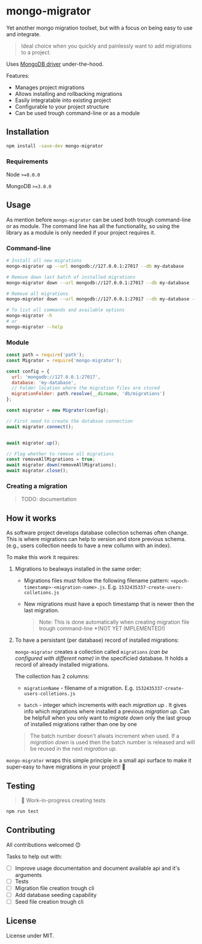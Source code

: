 # mongo-migrator

Yet another mongo migration toolset, but with a  focus on being easy to use and integrate.

>  Ideal choice when you quickly and painlessly want to add migrations to a project.

Uses  [MongoDB driver](http://mongodb.github.io/node-mongodb-native/) under-the-hood.

Features:

- Manages project migrations
- Allows installing and rollbacking migrations
- Easily integratable into existing project
- Configurable to your project structure
- Can be used trough command-line or as a module

## Installation

```bash
npm install -save-dev mongo-migrator
```

### Requirements

Node `>=8.0.0`

MongoDB `>=3.0.0`

## Usage 

As mention before `mongo-migrator` can be used both trough command-line or as module. The command line has all the functionality, so using the library as a module is only needed if your project requires it.

### Command-line

```bash
# Install all new migrations
mongo-migrator up --url mongodb://127.0.0.1:27017 --db my-database

# Remove down last batch of installed migrations
mongo-migrator down --url mongodb://127.0.0.1:27017 --db my-database 

# Remove all migrations
mongo-migrator down --url mongodb://127.0.0.1:27017 --db my-database --all

# To list all commands and available options 
mongo-migrator -h 
# or
mongo-migrator --help
```

### Module

```javascript
const path = require('path');
const Migrator = require('mongo-migrator');

const config = {
  url: 'mongodb://127.0.0.1:27017',
  database: 'my-database',
  // Folder location where the migration files are stored
  migrationFolder: path.resolve(__dirname, 'db/migrations')
};

const migrator = new Migrator(config);

// First need to create the database connection
await migrator.connect();


await migrator.up();

// Flag whether to remove all migrations
const removeAllMigrations = true;
await migrator.down(removeAllMigrations);
await migrator.close();

```

### Creating a migration

> TODO: documentation



## How it works

As software project develops database collection schemas often change. This is where migrations can help to version and store previous schema. (e.g., users collection needs to have a new collumn with an index).

To make this work it requires:

1. Migrations to bealways installed in the same order:

   - Migrations files must follow the following filename pattern:  `<epoch-timestamp>-<migration-name>.js`.  E.g. `1532435337-create-users-colletions.js`

   - New migrations must have a epoch timestamp that is newer then the last migration.

     > Note: This is done automatically when creating migration file trough command-line *(NOT YET IMPLEMENTED!)

2. To have a persistant (per database) record of installed migrations:

   `mongo-migrator` creates a collection called `migrations` *(can be configured with different name)* in the specificied database. It holds a record of already installed migrations.

   The collection has 2 columns:

   - `migrationName` - filename of a migration. E.g. `1532435337-create-users-colletions.js`

   -  `batch` - integer which increments with each *migration up* . It gives info which migrations where installed a previous *migration up*. Can be helpfull when you only want to *migrate down* only the last group of installed migrations rather than one by one

     > The batch number doesn't alwats increment when used. If a *migration down* is used then the batch number is released and will be reused in the next *migration up*.



`mongo-migrator` wraps this simple principle in a small api surface to make it super-easy to have migrations in your project!  🎉



## Testing

> 🚧 Work-in-progress creating tests

```bash
npm run test
```

## Contributing

All contributions welcomed 😊

Tasks to help out with:

- [ ] Improve usage documentation and document available api and it's arguments
- [ ] Tests
- [ ] Migration file creation trough cli
- [ ] Add database seeding capability
- [ ] Seed file creation trough cli

## License

License under MIT.
